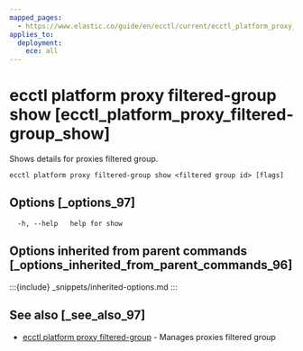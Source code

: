 ```yaml
---
mapped_pages:
  - https://www.elastic.co/guide/en/ecctl/current/ecctl_platform_proxy_filtered-group_show.html
applies_to:
  deployment:
    ece: all
---
```


# ecctl platform proxy filtered-group show [ecctl_platform_proxy_filtered-group_show]

Shows details for proxies filtered group.

```
ecctl platform proxy filtered-group show <filtered group id> [flags]
```


## Options [_options_97]

```
  -h, --help   help for show
```


## Options inherited from parent commands [_options_inherited_from_parent_commands_96]

:::{include} _snippets/inherited-options.md
:::


## See also [_see_also_97]

* [ecctl platform proxy filtered-group](/reference/ecctl_platform_proxy_filtered-group.md) - Manages proxies filtered group

